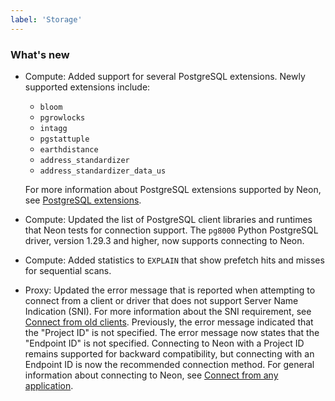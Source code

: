```yaml
---
label: 'Storage'
---
```


### What's new

- Compute: Added support for several PostgreSQL extensions. Newly supported extensions include:
  - `bloom`
  - `pgrowlocks`
  - `intagg`
  - `pgstattuple`
  - `earthdistance`
  - `address_standardizer`
  - `address_standardizer_data_us`
  
  For more information about PostgreSQL extensions supported by Neon, see [PostgreSQL extensions](https://neon.tech/docs/reference/pg-extensions/).
- Compute: Updated the list of PostgreSQL client libraries and runtimes that Neon tests for connection support. The `pg8000` Python PostgreSQL driver, version 1.29.3 and higher, now supports connecting to Neon.
- Compute: Added statistics to `EXPLAIN` that show prefetch hits and misses for sequential scans.
- Proxy: Updated the error message that is reported when attempting to connect from a client or driver that does not support Server Name Indication (SNI). For more information about the SNI requirement, see [Connect from old clients](https://neon.tech/docs/connect/connectivity-issues/). Previously, the error message indicated that the "Project ID" is not specified. The error message now states that the "Endpoint ID" is not specified. Connecting to Neon with a Project ID remains supported for backward compatibility, but connecting with an Endpoint ID is now the recommended connection method. For general information about connecting to Neon, see [Connect from any application](https://neon.tech/docs/connect/connect-from-any-app/).

